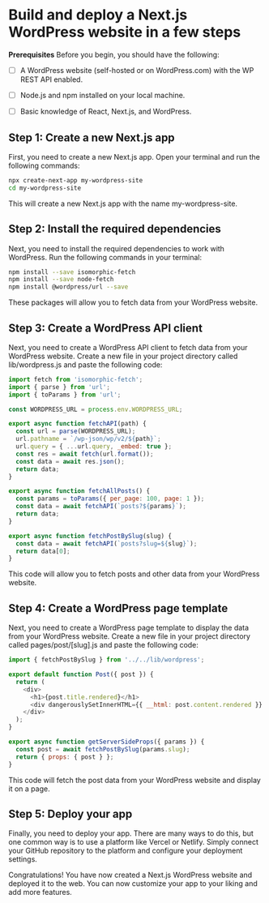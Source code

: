 # Build and deploy a Next.js WordPress website in a few steps

**Prerequisites**
Before you begin, you should have the following:

- [ ] A WordPress website (self-hosted or on WordPress.com) with the WP REST API enabled.
- [ ] Node.js and npm installed on your local machine.
- [ ] Basic knowledge of React, Next.js, and WordPress.


## Step 1: Create a new Next.js app

First, you need to create a new Next.js app. Open your terminal and run the following commands:

```bash
npx create-next-app my-wordpress-site
cd my-wordpress-site
```

This will create a new Next.js app with the name my-wordpress-site.

## Step 2: Install the required dependencies

Next, you need to install the required dependencies to work with WordPress. Run the following commands in your terminal:

```bash
npm install --save isomorphic-fetch
npm install --save node-fetch
npm install @wordpress/url --save
```

These packages will allow you to fetch data from your WordPress website.

## Step 3: Create a WordPress API client

Next, you need to create a WordPress API client to fetch data from your WordPress website. Create a new file in your project directory called lib/wordpress.js and paste the following code:

```javascript
import fetch from 'isomorphic-fetch';
import { parse } from 'url';
import { toParams } from 'url';

const WORDPRESS_URL = process.env.WORDPRESS_URL;

export async function fetchAPI(path) {
  const url = parse(WORDPRESS_URL);
  url.pathname = `/wp-json/wp/v2/${path}`;
  url.query = { ...url.query, _embed: true };
  const res = await fetch(url.format());
  const data = await res.json();
  return data;
}

export async function fetchAllPosts() {
  const params = toParams({ per_page: 100, page: 1 });
  const data = await fetchAPI(`posts?${params}`);
  return data;
}

export async function fetchPostBySlug(slug) {
  const data = await fetchAPI(`posts?slug=${slug}`);
  return data[0];
}
```

This code will allow you to fetch posts and other data from your WordPress website.

## Step 4: Create a WordPress page template

Next, you need to create a WordPress page template to display the data from your WordPress website. Create a new file in your project directory called pages/post/[slug].js and paste the following code:

```javascript
import { fetchPostBySlug } from '../../lib/wordpress';

export default function Post({ post }) {
  return (
    <div>
      <h1>{post.title.rendered}</h1>
      <div dangerouslySetInnerHTML={{ __html: post.content.rendered }} />
    </div>
  );
}

export async function getServerSideProps({ params }) {
  const post = await fetchPostBySlug(params.slug);
  return { props: { post } };
}
```

This code will fetch the post data from your WordPress website and display it on a page.

## Step 5: Deploy your app

Finally, you need to deploy your app. There are many ways to do this, but one common way is to use a platform like Vercel or Netlify. Simply connect your GitHub repository to the platform and configure your deployment settings.

Congratulations! You have now created a Next.js WordPress website and deployed it to the web. You can now customize your app to your liking and add more features.